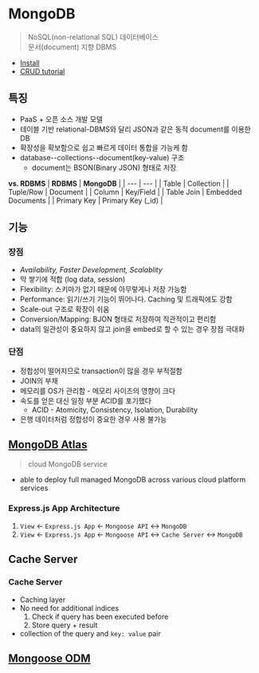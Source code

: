 # MongoDB

> NoSQL(non-relational SQL) 데이터베이스\
> 문서(document) 지향 DBMS

* [Install](https://docs.mongodb.com/manual/installation/)
* [CRUD tutorial](https://docs.mongodb.com/manual/crud/)


## 특징

* PaaS + 오픈 소스 개발 모델
* 테이블 기반 relational-DBMS와 달리 JSON과 같은 동적 document를 이용한 DB
* 확장성을 확보함으로 쉽고 빠르게 데이터 통합을 가능케 함
* database--collections--document(key-value) 구조
  * document는 BSON(Binary JSON) 형태로 저장

**vs. RDBMS**
| **RDBMS** | **MongoDB** |
| --- | --- |
| Table | Collection |
| Tuple/Row | Document |
| Column | Key/Field |
| Table Join | Embedded Documents |
| Primary Key | Primary Key (_id) |


## 기능



### 장점
* *Availability, Faster Development, Scalablity*
* 막 쌓기에 적합 (log data, session)
* Flexibility: 스키마가 없기 때문에 아무렇게나 저장 가능함
* Performance: 읽기/쓰기 기능이 뛰어나다. Caching 및 트래픽에도 강함
* Scale-out 구조로 확장이 쉬움
* Conversion/Mapping: BJON 형태로 저장하여 직관적이고 편리함
* data의 일관성이 중요하지 않고 join을 embed로 할 수 있는 경우 장점 극대화

### 단점
* 정합성이 떨어지므로 transaction이 많을 경우 부적절함
* JOIN의 부재
* 메모리를 OS가 관리함 - 메모리 사이즈의 영향이 크다
* 속도를 얻은 대신 일정 부분 ACID를 포기했다
  * ACID - Atomicity, Consistency, Isolation, Durability
* 은행 데이터처럼 정합성이 중요한 경우 사용 불가능


## [MongoDB Atlas](https://www.mongodb.com/cloud/atlas)
> cloud MongoDB service
* able to deploy full managed MongoDB across various cloud platform services

### Express.js App Architecture
1. `View` &larr; `Express.js App` &larr; `Mongoose API` &harr; `MongoDB`
2. `View` &larr; `Express.js App` &larr; `Mongoose API` &harr; `Cache Server` &harr; `MongoDB`

## Cache Server

### Cache Server
* Caching layer
* No need for additional indices
  1. Check if query has been executed before
  2. Store query + result
* collection of the query and `key: value` pair


## [Mongoose ODM](https://mongoosejs.com/docs/index.html)